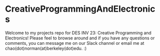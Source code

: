 # CreativeProgrammingAndElectronics

Welcome to my projects repo for DES INV 23: Creative Programming and Electronics! Please feel to browse around and if you have any questions or comments, you can message me on our Slack channel or email me at chao(dot)norman(at)berkeley(dot)edu. :)
